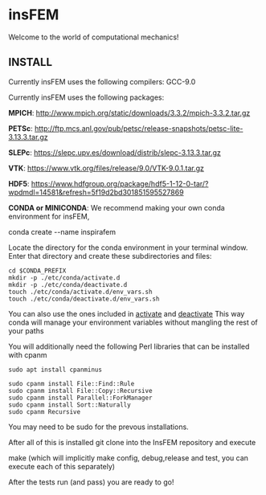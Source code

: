 # insFEM
Welcome to the world of computational mechanics!

## INSTALL
Currently insFEM uses the following compilers:
GCC-9.0

Currently insFEM uses the following packages:

**MPICH**:
http://www.mpich.org/static/downloads/3.3.2/mpich-3.3.2.tar.gz

**PETSc**:
http://ftp.mcs.anl.gov/pub/petsc/release-snapshots/petsc-lite-3.13.3.tar.gz

**SLEPc**:
https://slepc.upv.es/download/distrib/slepc-3.13.3.tar.gz

**VTK**:
https://www.vtk.org/files/release/9.0/VTK-9.0.1.tar.gz

**HDF5**:
https://www.hdfgroup.org/package/hdf5-1-12-0-tar/?wpdmdl=14581&refresh=5f19d2bd301851595527869

**CONDA or MINICONDA**:
We recommend making your own conda environment for insFEM,

conda create --name inspirafem

Locate the directory for the conda environment in your terminal window. 
Enter that directory and create these subdirectories and files: 

    cd $CONDA_PREFIX
    mkdir -p ./etc/conda/activate.d
    mkdir -p ./etc/conda/deactivate.d
    touch ./etc/conda/activate.d/env_vars.sh
    touch ./etc/conda/deactivate.d/env_vars.sh

You can also use the ones included in [activate](https://github.com/InspiraSM/temporal_repo/blob/master/activate.d/env_vars.sh) 
and [deactivate](https://github.com/InspiraSM/temporal_repo/blob/master/deactivate.d/env_vars.sh)
This way conda will manage your environment variables without mangling the rest of your paths

You will additionally need the following Perl libraries that can be installed with cpanm

    sudo apt install cpanminus

    sudo cpanm install File::Find::Rule
    sudo cpanm install File::Copy::Recursive
    sudo cpanm install Parallel::ForkManager
    sudo cpanm install Sort::Naturally
    sudo cpanm Recursive

You may need to be sudo for the prevous installations.


After all of this is installed git clone into the InsFEM repository and execute

make (which will implicitly make config, debug,release and test, you can execute each of this separately)

After the tests run (and pass) you are ready to go!
